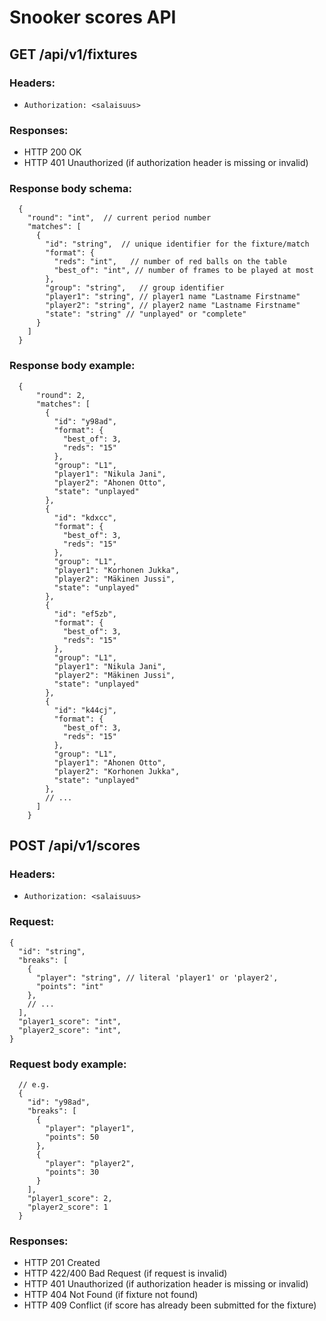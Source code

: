 # Snooker scores API

## GET /api/v1/fixtures

### Headers:
  * `Authorization: <salaisuus>`

### Responses:
* HTTP 200 OK
* HTTP 401 Unauthorized (if authorization header is missing or invalid)

### Response body schema:
```jsonc
  {
    "round": "int",  // current period number
    "matches": [
      {
        "id": "string",  // unique identifier for the fixture/match
        "format": {
          "reds": "int",   // number of red balls on the table
          "best_of": "int", // number of frames to be played at most
        },
        "group": "string",   // group identifier
        "player1": "string", // player1 name "Lastname Firstname"
        "player2": "string", // player2 name "Lastname Firstname"
        "state": "string" // "unplayed" or "complete"
      }
    ]
  }
```

### Response body example:
```jsonc
  {
      "round": 2,
      "matches": [
        {
          "id": "y98ad",
          "format": {
            "best_of": 3,
            "reds": "15"
          },
          "group": "L1",
          "player1": "Nikula Jani",
          "player2": "Ahonen Otto",
          "state": "unplayed"
        },
        {
          "id": "kdxcc",
          "format": {
            "best_of": 3,
            "reds": "15"
          },
          "group": "L1",
          "player1": "Korhonen Jukka",
          "player2": "Mäkinen Jussi",
          "state": "unplayed"
        },
        {
          "id": "ef5zb",
          "format": {
            "best_of": 3,
            "reds": "15"
          },
          "group": "L1",
          "player1": "Nikula Jani",
          "player2": "Mäkinen Jussi",
          "state": "unplayed"
        },
        {
          "id": "k44cj",
          "format": {
            "best_of": 3,
            "reds": "15"
          },
          "group": "L1",
          "player1": "Ahonen Otto",
          "player2": "Korhonen Jukka",
          "state": "unplayed"
        },
        // ...
      ]
    }
```

## POST /api/v1/scores

### Headers:
  * `Authorization: <salaisuus>`

### Request:
```jsonc
{
  "id": "string",
  "breaks": [
    {
      "player": "string", // literal 'player1' or 'player2',
      "points": "int"
    },
    // ...
  ],
  "player1_score": "int",
  "player2_score": "int",
}
```

### Request body example:
```jsonc
  // e.g.
  {
    "id": "y98ad",
    "breaks": [
      {
        "player": "player1",
        "points": 50
      },
      {
        "player": "player2",
        "points": 30
      }
    ],
    "player1_score": 2,
    "player2_score": 1
  }
```

### Responses:
* HTTP 201 Created
* HTTP 422/400 Bad Request (if request is invalid)
* HTTP 401 Unauthorized (if authorization header is missing or invalid)
* HTTP 404 Not Found (if fixture not found)
* HTTP 409 Conflict (if score has already been submitted for the fixture)